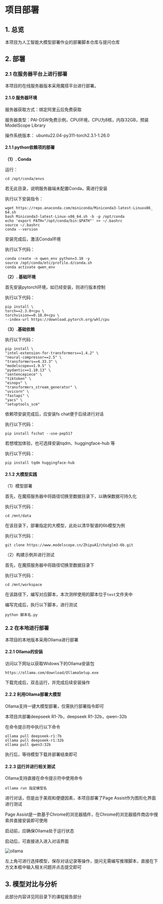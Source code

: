 # 项目部署

## 1. 总览

本项目为人工智能大模型部署作业的部署脚本仓库与提问仓库

## 2. 部署

### 2.1 在服务器平台上进行部署

本项目的在线服务器版本采用魔搭平台进行部署。

#### 2.1.0 服务器环境

服务器获取方式：绑定阿里云后免费获取

服务器类型：PAI-DSW免费示例，CPU环境，CPU为8核，内存32GB，预装 ModelScope Library

操作系统版本： ubuntu22.04-py311-torch2.3.1-1.26.0

#### 2.1.1 python依赖项的部署

**（1）. Conda**

运行：

```
cd /opt/conda/envs
```

若无此目录，说明服务器端未配置Conda，需进行安装

执行以下安装指令：

```
wget https://repo.anaconda.com/miniconda/Miniconda3-latest-Linuxx86_
64.sh
bash Miniconda3-latest-Linux-x86_64.sh -b -p /opt/conda
echo 'export PATH="/opt/conda/bin:$PATH"' >> ~/.bashrc
source ~/.bashrc
conda --version
```

安装完成后，激活Conda环境

执行以下代码：

```
conda create -n qwen_env python=3.10 -y
source /opt/conda/etc/profile.d/conda.sh
conda activate qwen_env
```

**（2）. 基础环境**

首先安装pytorch环境，如已经安装，则进行版本控制

执行以下代码：

```
pip install \
torch==2.3.0+cpu \
torchvision==0.18.0+cpu \
--index-url https://download.pytorch.org/whl/cpu
```

**（3）.基础依赖**

执行以下代码：

```
pip install \
"intel-extension-for-transformers==1.4.2" \
"neural-compressor==2.5" \
"transformers==4.33.3" \
"modelscope==1.9.5" \
"pydantic==1.10.13" \
"sentencepiece" \
"tiktoken" \
"einops" \
"transformers_stream_generator" \
"uvicorn" \
"fastapi" \
"yacs" \
"setuptools_scm"
```

依赖项安装完成后，应安装fs chat便于后续进行对话

执行以下代码：

```
pip install fschat --use-pep517
```

若想增加体验，也可选择安装tqdm、huggingface-hub 等

执行以下代码：

```
pip install tqdm huggingface-hub
```

#### 2.1.2 大模型实践

（1）模型部署

首先，在魔搭服务器中将路径切换至数据目录下，以确保数据可持久化

执行以下代码：

```
cd /mnt/data
```

在该目录下，部署指定的大模型，此处以清华智谱的6b模型为例

执行以下代码：

```
git clone https://www.modelscope.cn/ZhipuAI/chatglm3-6b.git
```

（2）构建示例并进行测试

首先，在魔搭服务器中将路径切换至数据目录下

执行以下代码：

```
cd /mnt/workspace
```

在该路径下，编写对应脚本，本次测样使用的脚本位于```test```文件夹中

编写完成后，执行以下脚本，进行测试

```
python 脚本名.py
```

### 2.2 在本地进行部署

本项目的本地版本采用Ollama进行部署

#### 2.2.1 Ollama的安装

访问以下网址以获取Widows下的Ollama安装包

```
https://ollama.com/download/OllamaSetup.exe
```

下载完成后，双击运行，并完成后续安装操作

#### 2.2.2 利用Ollama部署大模型

Ollama支持一键大模型部署，仅需执行部署指令即可

本项目共部署deepseek R1-7b，deepseek R1-32b，qwen-32b

在命令提示符中执行以下命令

```
ollama pull deepseek-r1:7b
ollama pull deepseek-r1:32b
ollama pull qwen3:32b
```

执行后，等待模型下载并部署结束即可

#### 2.2.3 运行并进行相关测试

Ollama支持直接在命令提示符中使用命令

```
ollama run 指定模型名
```

进行对话，但是出于美观和便捷因素，本项目部署了Page Assist作为图形化界面进行测试

Page Assist是一款基于Chrome的浏览器插件，在Chrome的浏览器插件商店中搜索并直接安装即可使用

启动前，应确保Ollama处于运行状态

启动后，可直接进入进入对话界面

![ollama](C:\Users\15787\Desktop\2025-1\人工智能导论\作业\4\ollama.png)

左上角可进行选择模型，保存对话记录等操作，提问无需编写推理脚本，直接在下方文本框中输入相关问题并点击提交即可

## 3. 模型对比与分析

此部分内容详见同目录下的课程报告部分

